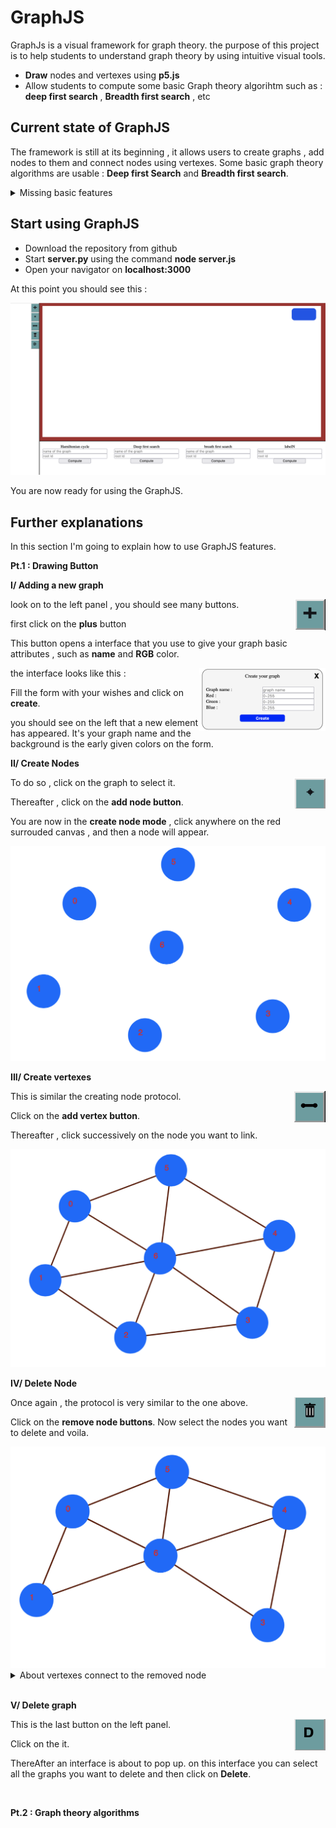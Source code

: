 # GraphJS

GraphJs is a visual framework for graph theory.
the purpose of this project is to help students to understand graph theory by using intuitive visual tools.

* **Draw** nodes and vertexes using **p5.js**
* Allow students to compute some basic Graph theory algorihtm such as : **deep first search** , **Breadth first search** , etc

## Current state of GraphJS

The framework is still at its beginning , it allows users to create graphs , add nodes to them and connect nodes using vertexes.
Some basic graph theory algorithms are usable : **Deep first Search** and **Breadth first search**.


<details>
    <summary>Missing basic features</summary>

    • Multi-vertexes for 2 given nodes is not implemented yet.
    
    • Vertexes don't have any value.
    
    • Vertexes are not directed.
    
    • Allow removing vertexes by cliking on it.
    
    • Vertex from a node to the same node.
</details>

## Start using GraphJS

* Download the repository from github
* Start **server.py** using the command **node server.js**
* Open your navigator on **localhost:3000**

 At this point you should see this : 

<img src="./assets/images/blank_view.png">

You are now ready for using the GraphJS. 

## Further explanations

In this section I'm going to explain how to use GraphJS features.

**Pt.1 :  Drawing Button**

**I/ Adding a new graph**

look on to the left panel , you should see many buttons.
<img src="./assets/images/plus_view.png" align="right" width="50" height="50">

first click on the **plus** button 

This button opens a interface that you use
to give your graph basic attributes , such as **name** and **RGB** color.

<img src="./assets/images/add_graph_view.png" width="40%" align="right">
the interface looks like this :

Fill the form with your wishes and click on **create**.

you should see on the left that a new element has appeared.
It's your graph name and the background is the early given colors on the form.


**II/ Create Nodes**

To do so , click on the graph to select it. 
<img src="./assets/images/plus_node_view.png" width="50" height="50" align="right">

Thereafter , click on the **add node button**.

You are now in the **create node mode** , click anywhere on the red surrouded canvas , and then a node will appear.

<img src="./assets/images/node_added_view.png">


**III/ Create vertexes**

This is similar the creating node protocol.
<img src="./assets/images/plus_vertex_view.png" width="50" height="50" align="right">

Click on the **add vertex button**.

Thereafter , click successively on the node you want to link.

<img src="./assets/images/linked_nodes_view.png">


**IV/ Delete Node**

Once again , the protocol is very similar to the one above.
<img src="./assets/images/minus_node_view.png" width="50" height="50" align="right">

Click on the **remove node buttons**.
Now select the nodes you want to delete and voila.


<img src="./assets/images/node_removed_view.png">
<details>
    <summary>About vertexes connect to the removed node</summary>
    In my exemple I removed the Node labeled as 2. As you can see it also removed the vertexes connected to this node.
</details>

<br>

**V/ Delete graph**


This is the last button on the left panel.
<img src="./assets/images/minus_graph_view.png" width="50" height="50" align="right">

Click on the it.

ThereAfter an interface is about to pop up. on this interface you can select all the graphs you want to delete and then click on **Delete**.

<br>

**Pt.2 : Graph theory algorithms**


